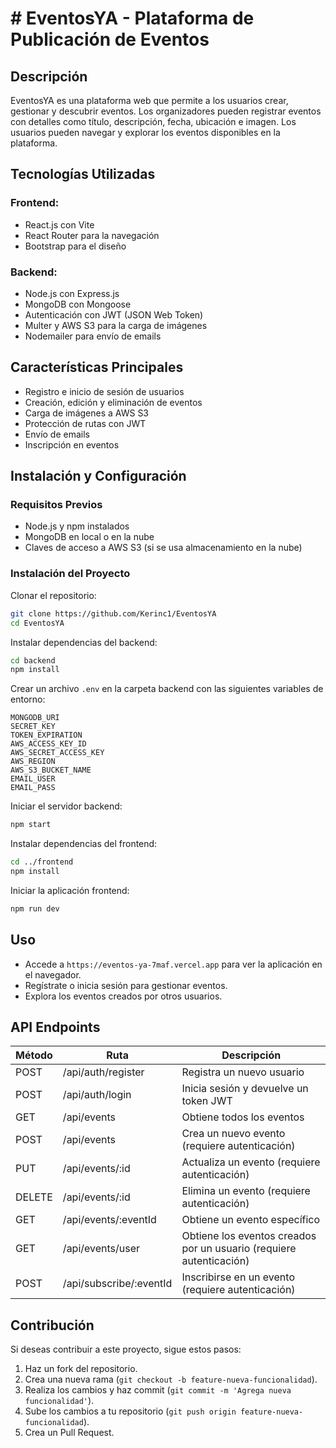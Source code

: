 # # EventosYA - Plataforma de Publicación de Eventos

## Descripción

EventosYA es una plataforma web que permite a los usuarios crear, gestionar y descubrir eventos. Los organizadores pueden registrar eventos con detalles como título, descripción, fecha, ubicación e imagen. Los usuarios pueden navegar y explorar los eventos disponibles en la plataforma.

## Tecnologías Utilizadas

### Frontend:
- React.js con Vite
- React Router para la navegación
- Bootstrap para el diseño

### Backend:
- Node.js con Express.js
- MongoDB con Mongoose
- Autenticación con JWT (JSON Web Token)
- Multer y AWS S3 para la carga de imágenes
- Nodemailer para envío de emails

## Características Principales
- Registro e inicio de sesión de usuarios
- Creación, edición y eliminación de eventos
- Carga de imágenes a AWS S3
- Protección de rutas con JWT
- Envío de emails
- Inscripción en eventos

## Instalación y Configuración

### Requisitos Previos
- Node.js y npm instalados
- MongoDB en local o en la nube
- Claves de acceso a AWS S3 (si se usa almacenamiento en la nube)

### Instalación del Proyecto

Clonar el repositorio:
```sh
git clone https://github.com/Kerinc1/EventosYA
cd EventosYA
```

Instalar dependencias del backend:
```sh
cd backend
npm install
```

Crear un archivo `.env` en la carpeta backend con las siguientes variables de entorno:
```env
MONGODB_URI
SECRET_KEY
TOKEN_EXPIRATION
AWS_ACCESS_KEY_ID
AWS_SECRET_ACCESS_KEY
AWS_REGION
AWS_S3_BUCKET_NAME
EMAIL_USER
EMAIL_PASS
```

Iniciar el servidor backend:
```sh
npm start
```

Instalar dependencias del frontend:
```sh
cd ../frontend
npm install
```

Iniciar la aplicación frontend:
```sh
npm run dev
```

## Uso

- Accede a `https://eventos-ya-7maf.vercel.app` para ver la aplicación en el navegador.
- Regístrate o inicia sesión para gestionar eventos.
- Explora los eventos creados por otros usuarios.

## API Endpoints

| Método | Ruta | Descripción |
|--------|------------------------|----------------------------------------------|
| POST   | /api/auth/register    | Registra un nuevo usuario |
| POST   | /api/auth/login       | Inicia sesión y devuelve un token JWT |
| GET    | /api/events           | Obtiene todos los eventos |
| POST   | /api/events           | Crea un nuevo evento (requiere autenticación) |
| PUT    | /api/events/:id       | Actualiza un evento (requiere autenticación) |
| DELETE | /api/events/:id       | Elimina un evento (requiere autenticación) |
| GET    | /api/events/:eventId  | Obtiene un evento específico |
| GET    | /api/events/user      | Obtiene los eventos creados por un usuario (requiere autenticación) |
| POST   | /api/subscribe/:eventId | Inscribirse en un evento (requiere autenticación) |

## Contribución

Si deseas contribuir a este proyecto, sigue estos pasos:

1. Haz un fork del repositorio.
2. Crea una nueva rama (`git checkout -b feature-nueva-funcionalidad`).
3. Realiza los cambios y haz commit (`git commit -m 'Agrega nueva funcionalidad'`).
4. Sube los cambios a tu repositorio (`git push origin feature-nueva-funcionalidad`).
5. Crea un Pull Request.



